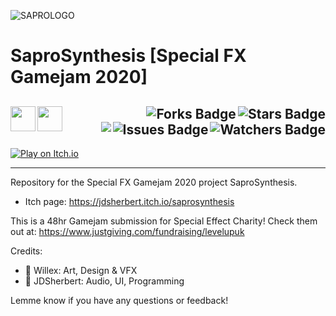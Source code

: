 ![SAPROLOGO](https://user-images.githubusercontent.com/43964243/235800103-b6ae8153-874d-4e8b-9509-4b405cee72c4.png)

# SaproSynthesis [Special FX Gamejam 2020]

<!-- Header Start -->
  <a href = "https://docs.unity.com/"><img align="left" height="40" img width="40" src="https://cdn.simpleicons.org/unity/white"></a> 
  <a href = "https://learn.microsoft.com/en-us/dotnet/csharp"><img align="left" height="40" img width="40" src="https://cdn.simpleicons.org/csharp"></a>
<img align="right" alt="Stars Badge" src="https://img.shields.io/github/stars/jdsherbert/SaproSynthesis?label=%E2%AD%90"/>
<img align="right" alt="Forks Badge" src="https://img.shields.io/github/forks/jdsherbert/SaproSynthesis?label=%F0%9F%8D%B4"/>
<img align="right" alt="Watchers Badge" src="https://img.shields.io/github/watchers/jdsherbert/SaproSynthesis?label=%F0%9F%91%81%EF%B8%8F"/>
<img align="right" alt="Issues Badge" src="https://img.shields.io/github/issues/jdsherbert/SaproSynthesis?label=%E2%9A%A0%EF%B8%8F"/>
<img align="right" src="https://hits.seeyoufarm.com/api/count/incr/badge.svg?url=https%3A%2F%2Fgithub.com%2FJDSherbert%2FSaproSynthesis%2Fhit-counter%2FREADME&count_bg=%2379C83D&title_bg=%23555555&labelColor=0E1128&title=🔍&style=for-the-badge">
  <br></br>
  -----------------------------------------------------------------------
  
  <a href="https://jdsherbert.itch.io/saprosynthesis"> 
  <img align="top" alt="Play on Itch.io"  src="https://img.shields.io/badge/Play%20on%20Itch.io-FF0B34.svg?style=for-the-badge&logo=Itch.io&logoColor=white&color=black&labelColor=FF0B34"> </a>
  
  
  -----------------------------------------------------------------------
Repository for the Special FX Gamejam 2020 project SaproSynthesis.

 - Itch page: https://jdsherbert.itch.io/saprosynthesis
 
This is a 48hr Gamejam submission for Special Effect Charity! 
Check them out at: https://www.justgiving.com/fundraising/levelupuk

Credits:
 - 🎨 Willex: Art, Design & VFX
 - 💠 JDSherbert: Audio, UI, Programming

Lemme know if you have any questions or feedback!
